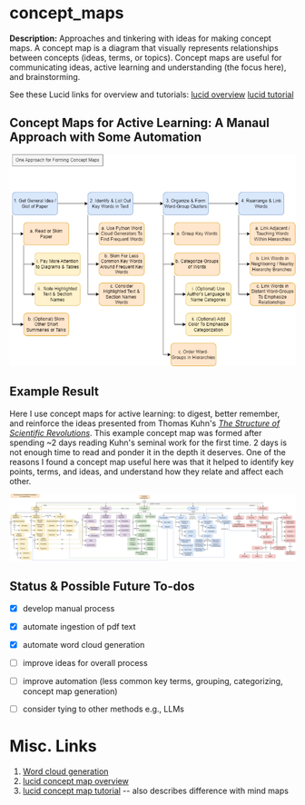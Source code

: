 # concept_maps
**Description:** Approaches and tinkering with ideas for making concept maps.  A concept map is a diagram that visually represents relationships between concepts (ideas, terms, or topics).  Concept maps are useful for communicating ideas, active learning and understanding (the focus here), and brainstorming. 

See these Lucid links for overview and tutorials:
[lucid overview][lucidurl]
[lucid tutorial][lucidurl]


## Concept Maps for Active Learning: A Manaul Approach with Some Automation
![Current Process](CMAP_Approach.png)


## Example Result
Here I use concept maps for active learning: to digest, better remember, and reinforce the ideas presented from Thomas Kuhn's [_The Structure of Scientific Revolutions_][kuhn].  This example concept map was formed after spending ~2 days reading Kuhn's seminal work for the first time.  2 days is not enough time to read and ponder it in the depth it deserves.  One of the reasons I found a concept map useful here was that it helped to identify key points, terms, and ideas, and understand how they relate and affect each other.  

![Approach](ScientificRevolutions.png)


## Status & Possible Future To-dos
- [x] develop manual process
- [x] automate ingestion of pdf text
- [x] automate word cloud generation
- [ ] improve ideas for overall process 
- [ ] improve automation (less common key terms, grouping, categorizing, concept map generation)
- [ ] consider tying to other methods e.g., LLMs 


# Misc. Links
1. [Word cloud generation][wordcloud]
2. [lucid concept map overview][lucidurl]
3. [lucid concept map tutorial][lucidurl] -- also describes difference with mind maps

[wordcloud]: https://github.com/dhatm/word_clouds/
[kuhn]: https://github.com/dhatm/word_clouds/blob/main/reading/Kuhn-SSR-2ndEd.pdf
[lucidurl]: https://www.lucidchart.com/pages/concept-map
[lucidvid]: https://www.youtube.com/watch?v=8XGQGhli0I0


